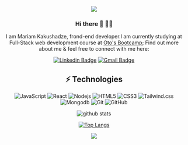 <div id="header" align="center">
<img src='https://media.giphy.com/media/LMcB8XospGZO8UQq87/giphy.gif'
</div>

### Hi there 👋 :woman_technologist:

I am Mariam Kakushadze, frond-end developer.I am currently studying at Full-Stack web development course at [Oto's Bootcamp](https://www.oto.bitcamp.ge/);  Find out more about me & feel free to connect with me here:

[![Linkedin Badge](https://img.shields.io/badge/-LinkedIn-blue?style=flat-square&logo=Linkedin&logoColor=white&link=https://www.linkedin.com/in/mariami-kakushadze/)](https://www.linkedin.com/in/mariami-kakushadze/)
[![Gmail Badge](https://img.shields.io/badge/-Gmail-c14438?style=flat-square&logo=Gmail&logoColor=white&link=mailto:mariam.kakushadze3@gmail.com)](mailto:mariam.kakushadze3@gmail.com)



## ⚡ Technologies

![JavaScript](https://img.shields.io/badge/JavaScript-323330?style=for-the-badge&logo=javascript&logoColor=F7DF1E)
![React](https://img.shields.io/badge/React-20232A?style=for-the-badge&logo=react&logoColor=61DAFB)
![Nodejs](https://img.shields.io/badge/-Nodejs-black?style=flat-square&logo=Node.js)
![HTML5](https://img.shields.io/badge/-HTML5-E34F26?style=flat-square&logo=html5&logoColor=white)
![CSS3](https://img.shields.io/badge/-CSS3-1572B6?style=flat-square&logo=css3)
![Tailwind.css](https://img.shields.io/badge/Tailwind_CSS-38B2AC?style=for-the-badge&logo=tailwind-css&logoColor=white)
![Mongodb](https://img.shields.io/badge/MongoDB-4EA94B?style=for-the-badge&logo=mongodb&logoColor=white)
![Git](https://img.shields.io/badge/-Git-black?style=flat-square&logo=git)
![GitHub](https://img.shields.io/badge/-GitHub-181717?style=flat-square&logo=github)

![github stats](https://github-readme-stats.vercel.app/api?username=MariamKakushadze&show_icons=true&theme=radical)

[![Top Langs](https://github-readme-stats.vercel.app/api/top-langs/?username=mariamkakushadze&layout=compact&theme=vision-friendly-dark)](https://github.com/anuraghazra/github-readme-stats)
  
![](https://komarev.com/ghpvc/?username=MariamKakushadze&style=flat&color=blueviolet)
